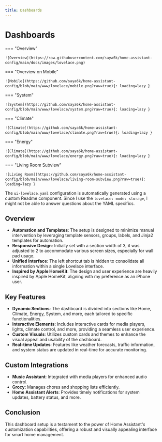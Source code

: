 ```yaml
---
title: Dashboards
---
```


# Dashboards

=== "Overview"

    ![Overview](https://raw.githubusercontent.com/saya6k/home-assistant-config/main/docs/images/lovelace.png)

=== "Overview on Mobile"

    ![Mobile](https://github.com/saya6k/home-assistant-config/blob/main/www/lovelace/mobile.png?raw=true){: loading=lazy }

=== "System"

    ![System](https://github.com/saya6k/home-assistant-config/blob/main/www/lovelace/system.png?raw=true){: loading=lazy }

=== "Climate"

    ![Climate](https://github.com/saya6k/home-assistant-config/blob/main/www/lovelace/climate.png?raw=true){: loading=lazy }

=== "Energy"

    ![Climate](https://github.com/saya6k/home-assistant-config/blob/main/www/lovelace/energy.png?raw=true){: loading=lazy }

=== "Living Room Subview"

    ![Living Room](https://github.com/saya6k/home-assistant-config/blob/main/www/lovelace/living-room-subview.png?raw=true){: loading=lazy }

The `ui-lovelace.yaml` configuration is automatically generated using a custom Readme component. Since I use the `lovelace: mode: storage`, I might not be able to answer questions about the YAML specifics.

## Overview

- **Automation and Templates**: The setup is designed to minimize manual intervention by leveraging template sensors, groups, labels, and Jinja2 templates for automation.
- **Responsive Design**: Initially set with a section width of 3, it was adjusted to 2 to accommodate various screen sizes, especially for wall pad usage.
- **Unified Interface**: The left shortcut tab is hidden to consolidate all information within a single Lovelace interface.
- **Inspired by Apple HomeKit**: The design and user experience are heavily inspired by Apple HomeKit, aligning with my preference as an iPhone user.

## Key Features

- **Dynamic Sections**: The dashboard is divided into sections like Home, Climate, Energy, System, and more, each tailored to specific functionalities.
- **Interactive Elements**: Includes interactive cards for media players, lights, climate control, and more, providing a seamless user experience.
- **Custom Visuals**: Utilizes custom cards and themes to enhance the visual appeal and usability of the dashboard.
- **Real-time Updates**: Features like weather forecasts, traffic information, and system status are updated in real-time for accurate monitoring.

## Custom Integrations

- **Music Assistant**: Integrated with media players for enhanced audio control.
- **Grocy**: Manages chores and shopping lists efficiently.
- **Home Assistant Alerts**: Provides timely notifications for system updates, battery status, and more.

## Conclusion

This dashboard setup is a testament to the power of Home Assistant's customization capabilities, offering a robust and visually appealing interface for smart home management.
